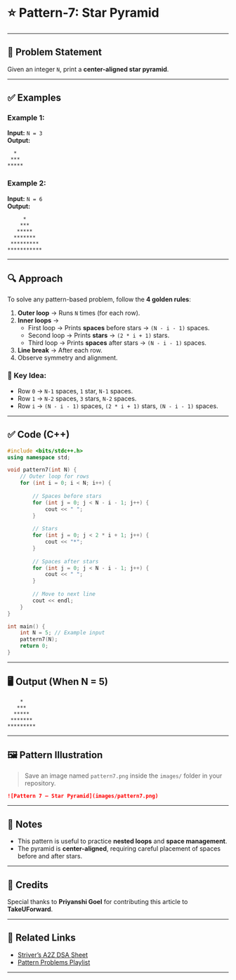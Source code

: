 # ⭐ Pattern-7: Star Pyramid 

---

## 📝 Problem Statement

Given an integer `N`, print a **center-aligned star pyramid**.

---

## ✅ Examples

### Example 1:
**Input:** `N = 3`  
**Output:**
```
  *  
 *** 
*****
```

### Example 2:
**Input:** `N = 6`  
**Output:**
```
     *     
    ***    
   *****   
  *******  
 ********* 
***********
```

---

## 🔍 Approach

To solve any pattern-based problem, follow the **4 golden rules**:

1. **Outer loop** → Runs `N` times (for each row).
2. **Inner loops** →  
   - First loop → Prints **spaces** before stars → `(N - i - 1)` spaces.  
   - Second loop → Prints **stars** → `(2 * i + 1)` stars.  
   - Third loop → Prints **spaces** after stars → `(N - i - 1)` spaces.
3. **Line break** → After each row.
4. Observe symmetry and alignment.

### 🧠 Key Idea:
- Row `0` → `N-1` spaces, `1` star, `N-1` spaces.  
- Row `1` → `N-2` spaces, `3` stars, `N-2` spaces.  
- Row `i` → `(N - i - 1)` spaces, `(2 * i + 1)` stars, `(N - i - 1)` spaces.

---

## ✅ Code (C++)

```cpp
#include <bits/stdc++.h>
using namespace std;

void pattern7(int N) {
    // Outer loop for rows
    for (int i = 0; i < N; i++) {
        
        // Spaces before stars
        for (int j = 0; j < N - i - 1; j++) {
            cout << " ";
        }
        
        // Stars
        for (int j = 0; j < 2 * i + 1; j++) {
            cout << "*";
        }
        
        // Spaces after stars
        for (int j = 0; j < N - i - 1; j++) {
            cout << " ";
        }
        
        // Move to next line
        cout << endl;
    }
}

int main() {
    int N = 5; // Example input
    pattern7(N);
    return 0;
}
```

---

## 🖥️ Output (When N = 5)

```
    *    
   ***   
  *****  
 ******* 
*********
```

---

## 🖼️ Pattern Illustration

> Save an image named `pattern7.png` inside the `images/` folder in your repository.

```markdown
![Pattern 7 – Star Pyramid](images/pattern7.png)
```

---

## 📌 Notes

- This pattern is useful to practice **nested loops** and **space management**.
- The pyramid is **center-aligned**, requiring careful placement of spaces before and after stars.

---

## 🙌 Credits

Special thanks to **Priyanshi Goel** for contributing this article to **TakeUForward**.

---

## 🔗 Related Links

- [Striver’s A2Z DSA Sheet](https://takeuforward.org/interviews/strivers-a2z-dsa-course-sheet-2/)  
- [Pattern Problems Playlist](https://www.youtube.com/playlist?list=PLgUwDviBIf0qUlt5H_kiKYaNSqJ81PMMY)

---
